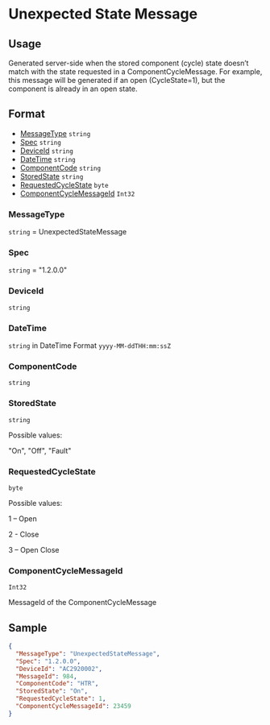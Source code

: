 # Unexpected State Message
## Usage
Generated server-side when the stored component (cycle) state doesn’t match with the state requested in a ComponentCycleMessage. For example, this message will be generated if an open (CycleState=1), but the component is already in an open state.

## Format
* [MessageType](#messagetype) ```string```
* [Spec](#spec) ```string```
* [DeviceId](#deviceid) ```string```
* [DateTime](#datetime) ```string```
* [ComponentCode](#componentcode) ```string```
* [StoredState](#sourcemessageid) ```string```
* [RequestedCycleState](#sourcemessagetype) ```byte```
* [ComponentCycleMessageId](#componentcyclemessageid) ```Int32```

### MessageType
```string``` = UnexpectedStateMessage
### Spec
```string``` = "1.2.0.0"
### DeviceId
```string``` 
### DateTime
```string``` in DateTime Format ```yyyy-MM-ddTHH:mm:ssZ```
### ComponentCode
```string``` 
### StoredState
```string```

Possible values:

  "On", "Off", "Fault"
### RequestedCycleState
```byte```

Possible values:

  1 – Open

  2 - Close
  
  3 – Open Close

### ComponentCycleMessageId
```Int32``` 

MessageId of the ComponentCycleMessage

## Sample
```JSON
{
  "MessageType": "UnexpectedStateMessage",
  "Spec": "1.2.0.0",
  "DeviceId": "AC2920002",
  "MessageId": 984,
  "ComponentCode": "HTR",
  "StoredState": "On",
  "RequestedCycleState": 1,
  "ComponentCycleMessageId": 23459
}
```